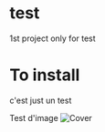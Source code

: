 # test
1st project only for test

# To install
c'est just un test

Test d'image
![Cover](https://github.com/NicolasBrondin/NicolasBrondin/blob/master/figure/image.jpeg)
